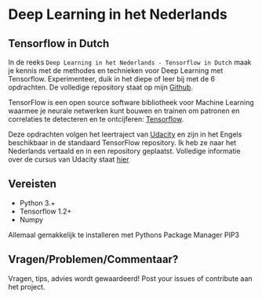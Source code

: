 Deep Learning in het Nederlands
=============
Tensorflow in Dutch
------------
In de reeks `Deep Learning in het Nederlands - Tensorflow in Dutch` maak je kennis met de methodes en technieken voor Deep Learning met Tensorflow. 
Experimenteer, duik in het diepe of leer bij met de 6 opdrachten. De volledige repository staat op mijn [Github](https://github.com/victorr0/Deep-Learning-Nederlands). 

TensorFlow is een open source software bibliotheek voor Machine Learning waarmee je neurale netwerken kunt bouwen en trainen om patronen en correlaties te detecteren en te ontcijferen: [Tensorflow](https://github.com/tensorflow/tensorflow.git). 

Deze opdrachten volgen het leertraject van [Udacity](https://github.com/tensorflow/tensorflow/tree/master/tensorflow/examples/udacity) en zijn in het Engels beschikbaar in de standaard TensorFlow repository. Ik heb ze naar het Nederlands vertaald en in een repository geplaatst. 
Volledige informatie over de cursus van Udacity staat [hier](https://www.udacity.com/course/deep-learning--ud730)


Vereisten
-----------------------
<ul>
<li>Python 3.+</li>
<li>Tensorflow 1.2+</li>
<li>Numpy</li>
</ul>

Allemaal gemakkelijk te installeren met Pythons Package Manager PIP3


Vragen/Problemen/Commentaar?
-----------------------
Vragen, tips, advies wordt gewaardeerd! 
Post your issues of contribute aan het project. 
